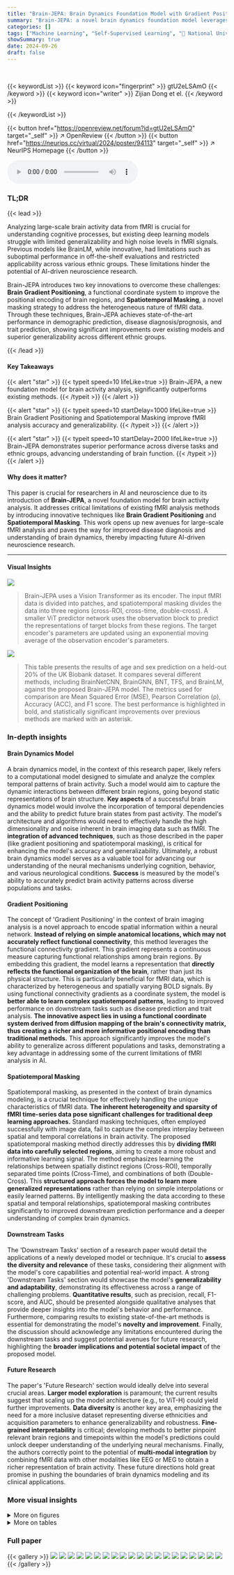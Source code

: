 ```yaml
---
title: "Brain-JEPA: Brain Dynamics Foundation Model with Gradient Positioning and Spatiotemporal Masking"
summary: "Brain-JEPA: a novel brain dynamics foundation model leverages fMRI data via innovative gradient positioning and spatiotemporal masking to achieve state-of-the-art performance in diverse brain activity..."
categories: []
tags: ["Machine Learning", "Self-Supervised Learning", "🏢 National University of Singapore",]
showSummary: true
date: 2024-09-26
draft: false
---
```


<br>

{{< keywordList >}}
{{< keyword icon="fingerprint" >}} gtU2eLSAmO {{< /keyword >}}
{{< keyword icon="writer" >}} Zijian Dong et el. {{< /keyword >}}
 
{{< /keywordList >}}

{{< button href="https://openreview.net/forum?id=gtU2eLSAmO" target="_self" >}}
↗ OpenReview
{{< /button >}}
{{< button href="https://neurips.cc/virtual/2024/poster/94113" target="_self" >}}
↗ NeurIPS Homepage
{{< /button >}}


<audio controls>
    <source src="https://ai-paper-reviewer.com/gtU2eLSAmO/podcast.wav" type="audio/wav">
    Your browser does not support the audio element.
</audio>


### TL;DR


{{< lead >}}

Analyzing large-scale brain activity data from fMRI is crucial for understanding cognitive processes, but existing deep learning models struggle with limited generalizability and high noise levels in fMRI signals.  Previous models like BrainLM, while innovative, had limitations such as suboptimal performance in off-the-shelf evaluations and restricted applicability across various ethnic groups.  These limitations hinder the potential of AI-driven neuroscience research.

Brain-JEPA introduces two key innovations to overcome these challenges: **Brain Gradient Positioning**, a functional coordinate system to improve the positional encoding of brain regions, and **Spatiotemporal Masking**, a novel masking strategy to address the heterogeneous nature of fMRI data.  Through these techniques, Brain-JEPA achieves state-of-the-art performance in demographic prediction, disease diagnosis/prognosis, and trait prediction, showing significant improvements over existing models and superior generalizability across different ethnic groups.

{{< /lead >}}


#### Key Takeaways

{{< alert "star" >}}
{{< typeit speed=10 lifeLike=true >}} Brain-JEPA, a new foundation model for brain activity analysis, significantly outperforms existing methods. {{< /typeit >}}
{{< /alert >}}

{{< alert "star" >}}
{{< typeit speed=10 startDelay=1000 lifeLike=true >}} Brain Gradient Positioning and Spatiotemporal Masking improve fMRI analysis accuracy and generalizability. {{< /typeit >}}
{{< /alert >}}

{{< alert "star" >}}
{{< typeit speed=10 startDelay=2000 lifeLike=true >}} Brain-JEPA demonstrates superior performance across diverse tasks and ethnic groups, advancing understanding of brain function. {{< /typeit >}}
{{< /alert >}}

#### Why does it matter?
This paper is crucial for researchers in AI and neuroscience due to its introduction of **Brain-JEPA**, a novel foundation model for brain activity analysis.  It addresses critical limitations of existing fMRI analysis methods by introducing innovative techniques like **Brain Gradient Positioning** and **Spatiotemporal Masking**. This work opens up new avenues for large-scale fMRI analysis and paves the way for improved disease diagnosis and understanding of brain dynamics, thereby impacting future AI-driven neuroscience research.

------
#### Visual Insights



![](https://ai-paper-reviewer.com/gtU2eLSAmO/figures_2_1.jpg)

> Brain-JEPA uses a Vision Transformer as its encoder.  The input fMRI data is divided into patches, and spatiotemporal masking divides the data into three regions (cross-ROI, cross-time, double-cross).  A smaller ViT predictor network uses the observation block to predict the representations of target blocks from these regions.  The target encoder's parameters are updated using an exponential moving average of the observation encoder's parameters.





![](https://ai-paper-reviewer.com/gtU2eLSAmO/tables_6_1.jpg)

> This table presents the results of age and sex prediction on a held-out 20% of the UK Biobank dataset.  It compares several different methods, including BrainNetCNN, BrainGNN, BNT, TFS, and BrainLM, against the proposed Brain-JEPA model. The metrics used for comparison are Mean Squared Error (MSE), Pearson Correlation (ρ), Accuracy (ACC), and F1 score. The best performance is highlighted in bold, and statistically significant improvements over previous methods are marked with an asterisk.





### In-depth insights


#### Brain Dynamics Model
A brain dynamics model, in the context of this research paper, likely refers to a computational model designed to simulate and analyze the complex temporal patterns of brain activity.  Such a model would aim to capture the dynamic interactions between different brain regions, going beyond static representations of brain structure.  **Key aspects** of a successful brain dynamics model would involve the incorporation of temporal dependencies and the ability to predict future brain states from past activity.  The model's architecture and algorithms would need to effectively handle the high dimensionality and noise inherent in brain imaging data such as fMRI. The **integration of advanced techniques**, such as those described in the paper (like gradient positioning and spatiotemporal masking), is critical for enhancing the model's accuracy and generalizability.  Ultimately, a robust brain dynamics model serves as a valuable tool for advancing our understanding of the neural mechanisms underlying cognition, behavior, and various neurological conditions.  **Success** is measured by the model's ability to accurately predict brain activity patterns across diverse populations and tasks.

#### Gradient Positioning
The concept of 'Gradient Positioning' in the context of brain imaging analysis is a novel approach to encode spatial information within a neural network.  **Instead of relying on simple anatomical locations, which may not accurately reflect functional connectivity**, this method leverages the functional connectivity gradient. This gradient represents a continuous measure capturing functional relationships among brain regions.  By embedding this gradient, the model learns a representation that **directly reflects the functional organization of the brain**, rather than just its physical structure. This is particularly beneficial for fMRI data, which is characterized by heterogeneous and spatially varying BOLD signals. By using functional connectivity gradients as a coordinate system, the model is **better able to learn complex spatiotemporal patterns**, leading to improved performance on downstream tasks such as disease prediction and trait analysis.  **The innovative aspect lies in using a functional coordinate system derived from diffusion mapping of the brain's connectivity matrix, thus creating a richer and more informative positional encoding than traditional methods.**  This approach significantly improves the model's ability to generalize across different populations and tasks, demonstrating a key advantage in addressing some of the current limitations of fMRI analysis in AI.

#### Spatiotemporal Masking
Spatiotemporal masking, as presented in the context of brain dynamics modeling, is a crucial technique for effectively handling the unique characteristics of fMRI data.  **The inherent heterogeneity and sparsity of fMRI time-series data pose significant challenges for traditional deep learning approaches.**  Standard masking techniques, often employed successfully with image data, fail to capture the complex interplay between spatial and temporal correlations in brain activity.  The proposed spatiotemporal masking method directly addresses this by **dividing fMRI data into carefully selected regions**, aiming to create a more robust and informative learning signal. The method emphasizes learning the relationships between spatially distinct regions (Cross-ROI), temporally separated time points (Cross-Time), and combinations of both (Double-Cross). This **structured approach forces the model to learn more generalized representations** rather than relying on simple interpolations or easily learned patterns. By intelligently masking the data according to these spatial and temporal relationships, spatiotemporal masking contributes significantly to improved downstream prediction performance and a deeper understanding of complex brain dynamics.

#### Downstream Tasks
The 'Downstream Tasks' section of a research paper would detail the applications of a newly developed model or technique.  It's crucial to **assess the diversity and relevance** of these tasks, considering their alignment with the model's core capabilities and potential real-world impact.  A strong 'Downstream Tasks' section would showcase the model's **generalizability and adaptability**, demonstrating its effectiveness across a range of challenging problems.  **Quantitative results**, such as precision, recall, F1-score, and AUC, should be presented alongside qualitative analyses that provide deeper insights into the model's behavior and performance.  Furthermore, comparing results to existing state-of-the-art methods is essential for demonstrating the model's **novelty and improvement**.  Finally, the discussion should acknowledge any limitations encountered during the downstream tasks and suggest potential avenues for future research, highlighting the **broader implications and potential societal impact** of the proposed model.

#### Future Research
The paper's 'Future Research' section would ideally delve into several crucial areas.  **Larger model exploration** is paramount; the current results suggest that scaling up the model architecture (e.g., to ViT-H) could yield further improvements.  **Data diversity** is another key area, emphasizing the need for a more inclusive dataset representing diverse ethnicities and acquisition parameters to enhance generalizability and robustness.   **Fine-grained interpretability** is critical; developing methods to better pinpoint relevant brain regions and timepoints within the model's predictions could unlock deeper understanding of the underlying neural mechanisms.  Finally, the authors correctly point to the potential of **multi-modal integration** by combining fMRI data with other modalities like EEG or MEG to obtain a richer representation of brain activity. These future directions hold great promise in pushing the boundaries of brain dynamics modeling and its clinical applications.


### More visual insights

<details>
<summary>More on figures
</summary>


![](https://ai-paper-reviewer.com/gtU2eLSAmO/figures_3_1.jpg)

> This figure shows how Brain Gradient Positioning works.  Panel (A) displays the brain surface, where different cortical regions are colored according to their positions in a three-dimensional gradient space. Panel (B) shows the three-dimensional gradient space itself, with each point representing a brain region and its position defined by three gradient axes. The color coding in (A) and (B) is consistent, illustrating the mapping between the brain's functional organization and the gradient space representation. The gradient axes are derived from the functional connectivity between brain regions, capturing their relationships and forming a functional coordinate system for brain activity analysis.


![](https://ai-paper-reviewer.com/gtU2eLSAmO/figures_7_1.jpg)

> This figure shows the performance of Brain-JEPA with different model sizes (ViT-S, ViT-B, and ViT-L) on three downstream tasks: age prediction, sex prediction, and NC/MCI classification.  The results demonstrate that larger model configurations consistently achieve better performance.  The x-axis represents the model size, and the y-axis represents the performance metric (Pearson correlation for age prediction and accuracy for sex prediction and NC/MCI classification).


![](https://ai-paper-reviewer.com/gtU2eLSAmO/figures_7_2.jpg)

> The figure shows the performance of Brain-JEPA with different model sizes (ViT-S, ViT-B, and ViT-L) across three downstream tasks: age prediction, sex prediction, and amyloid classification.  It demonstrates that larger models generally achieve better performance, indicating a positive scaling property with model size. The x-axis represents the model size while the y-axis represents the performance metrics.  Specific metrics shown are Pearson correlation for age prediction, accuracy for sex prediction, and accuracy for amyloid classification. 


![](https://ai-paper-reviewer.com/gtU2eLSAmO/figures_7_3.jpg)

> This figure compares three different methods for spatial positional embedding in the Brain-JEPA model: sine and cosine functions, anatomical locations, and brain gradient positioning. The results show that brain gradient positioning achieves significantly better performance across three downstream tasks: age prediction, sex prediction, and NC/MCI classification. This highlights the effectiveness of brain gradient positioning in capturing functional relationships between brain regions.


![](https://ai-paper-reviewer.com/gtU2eLSAmO/figures_8_1.jpg)

> This figure shows the performance of Brain-JEPA across various model sizes (ViT-S, ViT-B, and ViT-L).  The results demonstrate that larger model configurations consistently achieve better performance, with a clear trend of increasing accuracy/correlation with larger models.  The largest model (ViT-L) consistently achieves the best performance across age prediction, sex prediction, and NC/MCI classification tasks.


![](https://ai-paper-reviewer.com/gtU2eLSAmO/figures_8_2.jpg)

> This figure displays the attention weights across seven different brain networks (CN, DMN, DAN, LN, SAN, SMN, VN) for NC/MCI classification in both Caucasian and Asian populations.  The bar graphs show the average attention weights for each network in each group, while the brain image displays the spatial distribution of attention weights across the ROIs, color-coded according to the network they belong to.  The results highlight the consistent patterns across different ethnic groups, emphasizing the critical roles of several networks (DMN, CN, SAN, and LN) in cognitive impairment. 


</details>




<details>
<summary>More on tables
</summary>


![](https://ai-paper-reviewer.com/gtU2eLSAmO/tables_6_2.jpg)
> This table presents the results of applying Brain-JEPA and several other methods to predict age, sex, neuroticism, and flanker scores on the HCP-Aging dataset.  It shows the mean squared error (MSE) for age prediction and neuroticism, the Pearson correlation (ρ) for the same two tasks and accuracy (ACC) and F1 score for sex prediction. Brain-JEPA achieves superior performance compared to previous state-of-the-art methods.

![](https://ai-paper-reviewer.com/gtU2eLSAmO/tables_6_3.jpg)
> This table presents the results of Brain-JEPA and other methods on external tasks of brain disease diagnosis and prognosis using two datasets: ADNI and MACC.  The results show the performance of each method in terms of accuracy (ACC) and F1 score for classifying normal control (NC) versus mild cognitive impairment (MCI), and amyloid positive versus negative in both Caucasian (ADNI) and Asian (MACC) cohorts. The table demonstrates Brain-JEPA's performance compared to other state-of-the-art methods.

![](https://ai-paper-reviewer.com/gtU2eLSAmO/tables_15_1.jpg)
> This table shows the hyperparameters used for pre-training the Brain-JEPA model.  It details the optimizer used (AdamW), its momentum parameters, the learning rate schedule (warmup cosine), the starting, final and overall learning rates, weight decay schedule and parameters, the EMA (Exponential Moving Average) momentum schedule and its start and final values, the total batch size (across multiple GPUs), the number of warmup epochs, patch size, dimension of the gradient vector, and the total number of training epochs.

![](https://ai-paper-reviewer.com/gtU2eLSAmO/tables_15_2.jpg)
> This table presents the hyperparameters used for both end-to-end fine-tuning and linear probing.  It shows the optimizer used (AdamW for fine-tuning and LARS for linear probing), optimizer momentum, learning rate schedule, base learning rate, weight decay (only applied to fine-tuning), layer-wise learning rate decay (only applied to fine-tuning), batch size, warmup epochs, and the number of training epochs. The values differ between the two training methods reflecting differences in optimization strategies.

![](https://ai-paper-reviewer.com/gtU2eLSAmO/tables_15_3.jpg)
> This table presents the hyperparameters used for the spatiotemporal masking strategy in Brain-JEPA.  It specifies the mask ratios for different regions of the input fMRI data: the observation block and three target regions (Cross-ROI (α), Cross-Time (β), and Double-Cross (γ)).  The mask ratios are defined as ranges (ηR, ηT) for the ROI and timestep dimensions, respectively. These ranges control the amount of data masked in each region during pre-training, forcing the model to learn more robust and generalizable representations.

![](https://ai-paper-reviewer.com/gtU2eLSAmO/tables_16_1.jpg)
> This table presents the performance comparison of Brain-JEPA against other baselines on the HCP-aging dataset for age and sex prediction tasks.  The metrics used for comparison include Mean Squared Error (MSE), Pearson Correlation (ρ), Accuracy (ACC), and F1 score.  Lower MSE indicates better performance for age prediction, while higher ρ, ACC, and F1 scores indicate better performance for both age and sex prediction.  The results show that Brain-JEPA significantly outperforms other methods.

![](https://ai-paper-reviewer.com/gtU2eLSAmO/tables_16_2.jpg)
> This table presents the performance comparison of Brain-JEPA against several baseline models on the ADNI dataset for two tasks: NC/MCI classification and amyloid-positive/negative classification.  The metrics used are accuracy (ACC) and F1 score, reflecting the model's ability to correctly classify samples.  The results show Brain-JEPA's superior performance compared to other methods.

![](https://ai-paper-reviewer.com/gtU2eLSAmO/tables_16_3.jpg)
> This table compares the performance of Brain-JEPA against other baselines (SVM/SVR, BrainMass, CSM, SwiFT) on the HCP-Aging dataset for age and sex prediction tasks.  It shows the Mean Squared Error (MSE), Pearson Correlation (p), Accuracy (ACC), and F1 score for each model, highlighting Brain-JEPA's superior performance across all metrics.

![](https://ai-paper-reviewer.com/gtU2eLSAmO/tables_17_1.jpg)
> This table shows the ablation study results on different dataset sizes used for pretraining the model. The results for age prediction (Pearson correlation), sex prediction (accuracy), and NC/MCI classification (accuracy) are presented for dataset sizes of 25%, 50%, 75%, and 100% of the total dataset.  The table demonstrates how increasing the size of the pretraining dataset improves the model's performance on downstream tasks.

![](https://ai-paper-reviewer.com/gtU2eLSAmO/tables_17_2.jpg)
> This table presents the results of age and sex prediction on a held-out portion of the UK Biobank dataset.  It compares Brain-JEPA's performance against several other methods (BrainNetCNN, BrainGNN, BNT, and BrainLM) using metrics such as MSE (lower is better), Pearson Correlation (higher is better), Accuracy, and F1 score (higher is better).  The best performance is highlighted in bold, and statistically significant improvements (p<0.05) are indicated with an asterisk.

![](https://ai-paper-reviewer.com/gtU2eLSAmO/tables_17_3.jpg)
> This table presents the results of the internal tasks (age and sex prediction) performed on the held-out 20% of the UK Biobank (UKB) dataset.  The performance metrics reported are Mean Squared Error (MSE), Pearson Correlation (ρ), Accuracy (ACC), and F1 score.  The results are averaged over 5 independent runs, with standard deviations shown.  Statistically significant improvements (p<0.05) over prior approaches are marked with an asterisk (*).

![](https://ai-paper-reviewer.com/gtU2eLSAmO/tables_18_1.jpg)
> This table compares the performance of Brain-JEPA using 3-dimensional and 30-dimensional brain gradient positioning for age prediction on HCP-Aging, sex prediction on HCP-Aging and Amyloid +ve/-ve classification on ADNI.  The results show that using 30-dimensional brain gradient positioning significantly improves the performance in all three tasks.

</details>




### Full paper

{{< gallery >}}
<img src="https://ai-paper-reviewer.com/gtU2eLSAmO/1.png" class="grid-w50 md:grid-w33 xl:grid-w25" />
<img src="https://ai-paper-reviewer.com/gtU2eLSAmO/2.png" class="grid-w50 md:grid-w33 xl:grid-w25" />
<img src="https://ai-paper-reviewer.com/gtU2eLSAmO/3.png" class="grid-w50 md:grid-w33 xl:grid-w25" />
<img src="https://ai-paper-reviewer.com/gtU2eLSAmO/4.png" class="grid-w50 md:grid-w33 xl:grid-w25" />
<img src="https://ai-paper-reviewer.com/gtU2eLSAmO/5.png" class="grid-w50 md:grid-w33 xl:grid-w25" />
<img src="https://ai-paper-reviewer.com/gtU2eLSAmO/6.png" class="grid-w50 md:grid-w33 xl:grid-w25" />
<img src="https://ai-paper-reviewer.com/gtU2eLSAmO/7.png" class="grid-w50 md:grid-w33 xl:grid-w25" />
<img src="https://ai-paper-reviewer.com/gtU2eLSAmO/8.png" class="grid-w50 md:grid-w33 xl:grid-w25" />
<img src="https://ai-paper-reviewer.com/gtU2eLSAmO/9.png" class="grid-w50 md:grid-w33 xl:grid-w25" />
<img src="https://ai-paper-reviewer.com/gtU2eLSAmO/10.png" class="grid-w50 md:grid-w33 xl:grid-w25" />
<img src="https://ai-paper-reviewer.com/gtU2eLSAmO/11.png" class="grid-w50 md:grid-w33 xl:grid-w25" />
<img src="https://ai-paper-reviewer.com/gtU2eLSAmO/12.png" class="grid-w50 md:grid-w33 xl:grid-w25" />
<img src="https://ai-paper-reviewer.com/gtU2eLSAmO/13.png" class="grid-w50 md:grid-w33 xl:grid-w25" />
<img src="https://ai-paper-reviewer.com/gtU2eLSAmO/14.png" class="grid-w50 md:grid-w33 xl:grid-w25" />
<img src="https://ai-paper-reviewer.com/gtU2eLSAmO/15.png" class="grid-w50 md:grid-w33 xl:grid-w25" />
<img src="https://ai-paper-reviewer.com/gtU2eLSAmO/16.png" class="grid-w50 md:grid-w33 xl:grid-w25" />
<img src="https://ai-paper-reviewer.com/gtU2eLSAmO/17.png" class="grid-w50 md:grid-w33 xl:grid-w25" />
<img src="https://ai-paper-reviewer.com/gtU2eLSAmO/18.png" class="grid-w50 md:grid-w33 xl:grid-w25" />
<img src="https://ai-paper-reviewer.com/gtU2eLSAmO/19.png" class="grid-w50 md:grid-w33 xl:grid-w25" />
<img src="https://ai-paper-reviewer.com/gtU2eLSAmO/20.png" class="grid-w50 md:grid-w33 xl:grid-w25" />
{{< /gallery >}}
